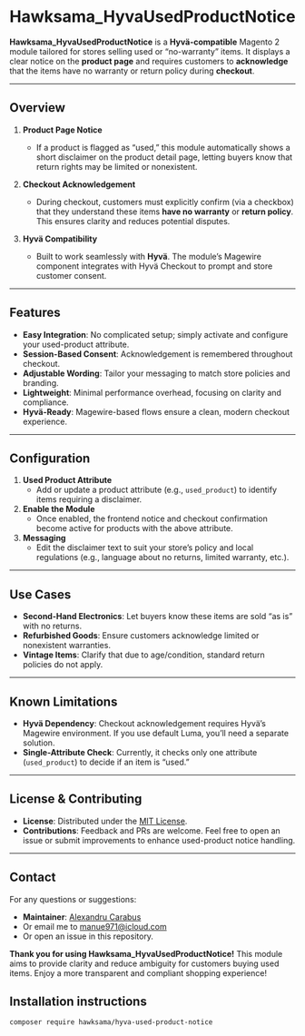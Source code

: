 # Hawksama_HyvaUsedProductNotice

**Hawksama_HyvaUsedProductNotice** is a **Hyvä-compatible** Magento 2 module tailored for stores selling used or “no-warranty” items. It displays a clear notice on the **product page** and requires customers to **acknowledge** that the items have no warranty or return policy during **checkout**.

---

## Overview

1. **Product Page Notice**
    - If a product is flagged as “used,” this module automatically shows a short disclaimer on the product detail page, letting buyers know that return rights may be limited or nonexistent.

2. **Checkout Acknowledgement**
    - During checkout, customers must explicitly confirm (via a checkbox) that they understand these items **have no warranty** or **return policy**. This ensures clarity and reduces potential disputes.

3. **Hyvä Compatibility**
    - Built to work seamlessly with **Hyvä**. The module’s Magewire component integrates with Hyvä Checkout to prompt and store customer consent.

---

## Features

- **Easy Integration**: No complicated setup; simply activate and configure your used-product attribute.
- **Session-Based Consent**: Acknowledgement is remembered throughout checkout.
- **Adjustable Wording**: Tailor your messaging to match store policies and branding.
- **Lightweight**: Minimal performance overhead, focusing on clarity and compliance.
- **Hyvä-Ready**: Magewire-based flows ensure a clean, modern checkout experience.

---

## Configuration

1. **Used Product Attribute**
    - Add or update a product attribute (e.g., `used_product`) to identify items requiring a disclaimer.
2. **Enable the Module**
    - Once enabled, the frontend notice and checkout confirmation become active for products with the above attribute.
3. **Messaging**
    - Edit the disclaimer text to suit your store’s policy and local regulations (e.g., language about no returns, limited warranty, etc.).

---

## Use Cases

- **Second-Hand Electronics**: Let buyers know these items are sold “as is” with no returns.
- **Refurbished Goods**: Ensure customers acknowledge limited or nonexistent warranties.
- **Vintage Items**: Clarify that due to age/condition, standard return policies do not apply.

---

## Known Limitations

- **Hyvä Dependency**: Checkout acknowledgement requires Hyvä’s Magewire environment. If you use default Luma, you’ll need a separate solution.
- **Single-Attribute Check**: Currently, it checks only one attribute (`used_product`) to decide if an item is “used.”

---

## License & Contributing

- **License**: Distributed under the [MIT License](LICENSE).
- **Contributions**: Feedback and PRs are welcome. Feel free to open an issue or submit improvements to enhance used-product notice handling.

---

## Contact

For any questions or suggestions:
- **Maintainer**: [Alexandru Carabus](https://www.linkedin.com/in/alexandru-manuel-carabus/)
- Or email me to [manue971@icloud.com](mailto:manue971@icloud.com)
- Or open an issue in this repository.

**Thank you for using Hawksama_HyvaUsedProductNotice!** This module aims to provide clarity and reduce ambiguity for customers buying used items. Enjoy a more transparent and compliant shopping experience!  

## Installation instructions

```bash
composer require hawksama/hyva-used-product-notice
```

